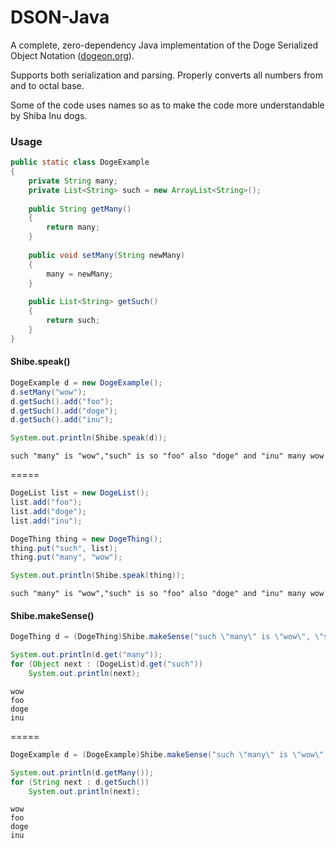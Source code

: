 DSON-Java
=========

A complete, zero-dependency Java implementation of the Doge Serialized Object Notation ([dogeon.org](http://dogeon.org/)).

Supports both serialization and parsing. Properly converts all numbers from and to octal base.

Some of the code uses names so as to make the code more understandable by Shiba Inu dogs.

### Usage

```java
public static class DogeExample
{
    private String many;
    private List<String> such = new ArrayList<String>();
    
    public String getMany()
    {
        return many;
    }
    
    public void setMany(String newMany)
    {
        many = newMany;
    }
    
    public List<String> getSuch()
    {
        return such;
    }
}
```

#### Shibe.speak()

```java
DogeExample d = new DogeExample();
d.setMany("wow");
d.getSuch().add("foo");
d.getSuch().add("doge");
d.getSuch().add("inu");

System.out.println(Shibe.speak(d));
```

```
such "many" is "wow","such" is so "foo" also "doge" and "inu" many wow
```

=====

```java
DogeList list = new DogeList();
list.add("foo");
list.add("doge");
list.add("inu");

DogeThing thing = new DogeThing();
thing.put("such", list);
thing.put("many", "wow");

System.out.println(Shibe.speak(thing));
```

```
such "many" is "wow","such" is so "foo" also "doge" and "inu" many wow
```

#### Shibe.makeSense()

```java
DogeThing d = (DogeThing)Shibe.makeSense("such \"many\" is \"wow\", \"such\" is so \"foo\" and \"doge\" and \"inu\" many wow");

System.out.println(d.get("many"));
for (Object next : (DogeList)d.get("such"))
    System.out.println(next);
```

```
wow
foo
doge
inu
```

=====

```java
DogeExample d = (DogeExample)Shibe.makeSense("such \"many\" is \"wow\", \"such\" is so \"foo\" and \"doge\" and \"inu\" many wow", DogeExample.class);

System.out.println(d.getMany());
for (String next : d.getSuch())
    System.out.println(next);
```

```
wow
foo
doge
inu
```
